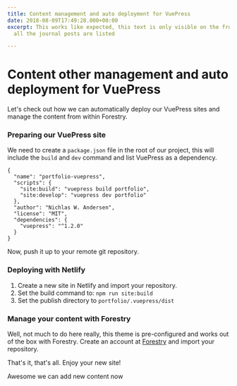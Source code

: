 ```yaml
---
title: Content management and auto deployment for VuePress
date: 2018-08-09T17:49:28.000+00:00
excerpt: This works like expected, this text is only visible on the front page where
  all the journal posts are listed

---
```

# Content other management and auto deployment for VuePress

Let's check out how we can automatically deploy our VuePress sites and manage the content from within Forestry.

### Preparing our VuePress site

We need to create a `package.json` file in the root of our project, this will include the `build` and `dev` command and list VuePress as a dependency.

    {
      "name": "portfolio-vuepress",
      "scripts": {
        "site:build": "vuepress build portfolio",
        "site:develop": "vuepress dev portfolio"
      },
      "author": "Nichlas W. Andersen",
      "license": "MIT",
      "dependencies": {
        "vuepress": "^1.2.0"
      }
    }

Now, push it up to your remote git repository.

### Deploying with Netlify

1. Create a new site in Netlify and import your repository.
2. Set the build command to: `npm run site:build`
3. Set the publish directory to `portfolio/.vuepress/dist`

### Manage your content with Forestry

Well, not much to do here really, this theme is pre-configured and works out of the box with Forestry. Create an account at [Forestry](https://forestry.io "Forestry") and import your repository.

That's it, that's all. Enjoy your new site!

Awesome we can add new content now